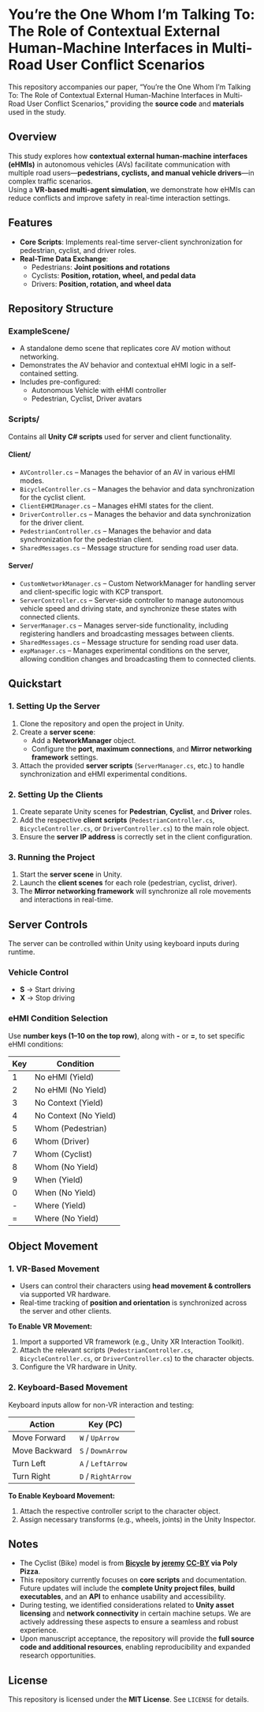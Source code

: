 # **You’re the One Whom I’m Talking To: The Role of Contextual External Human-Machine Interfaces in Multi-Road User Conflict Scenarios**

This repository accompanies our paper, “You’re the One Whom I’m Talking To: The Role of Contextual External Human-Machine Interfaces in Multi-Road User Conflict Scenarios,” providing the **source code** and **materials** used in the study.



## **Overview**
This study explores how **contextual external human-machine interfaces (eHMIs)** in autonomous vehicles (AVs) facilitate communication with multiple road users—**pedestrians, cyclists, and manual vehicle drivers**—in complex traffic scenarios.  
Using a **VR-based multi-agent simulation**, we demonstrate how eHMIs can reduce conflicts and improve safety in real-time interaction settings.



## **Features**
- **Core Scripts**: Implements real-time server-client synchronization for pedestrian, cyclist, and driver roles.
- **Real-Time Data Exchange**:
    - Pedestrians: **Joint positions and rotations**
    - Cyclists: **Position, rotation, wheel, and pedal data**
    - Drivers: **Position, rotation, and wheel data**



## **Repository Structure**
### **ExampleScene/**
- A standalone demo scene that replicates core AV motion without networking. 
- Demonstrates the AV behavior and contextual eHMI logic in a self-contained setting.
- Includes pre-configured:
  - Autonomous Vehicle with eHMI controller
  - Pedestrian, Cyclist, Driver avatars

### **Scripts/**
Contains all **Unity C# scripts** used for server and client functionality.

#### **Client/**
- `AVController.cs` – Manages the behavior of an AV in various eHMI modes.
- `BicycleController.cs` – Manages the behavior and data synchronization for the cyclist client.
- `ClientEHMIManager.cs` – Manages eHMI states for the client.
- `DriverController.cs` – Manages the behavior and data synchronization for the driver client.
- `PedestrianController.cs` – Manages the behavior and data synchronization for the pedestrian client.
- `SharedMessages.cs` – Message structure for sending road user data.
  
#### **Server/**
- `CustomNetworkManager.cs` – Custom NetworkManager for handling server and client-specific logic with KCP transport.
- `ServerController.cs` – Server-side controller to manage autonomous vehicle speed and driving state, and synchronize these states with connected clients.
- `ServerManager.cs` – Manages server-side functionality, including registering handlers and broadcasting messages between clients.
- `SharedMessages.cs` – Message structure for sending road user data.
- `expManager.cs` – Manages experimental conditions on the server, allowing condition changes and broadcasting them to connected clients.


## **Quickstart**

### **1. Setting Up the Server**

1. Clone the repository and open the project in Unity.
2. Create a **server scene**:
   - Add a **NetworkManager** object.
   - Configure the **port**, **maximum connections**, and **Mirror networking framework** settings.
3. Attach the provided **server scripts** (`ServerManager.cs`, etc.) to handle synchronization and eHMI experimental conditions.

### **2. Setting Up the Clients**

1. Create separate Unity scenes for **Pedestrian**, **Cyclist**, and **Driver** roles.
2. Add the respective **client scripts** (`PedestrianController.cs`, `BicycleController.cs`, or `DriverController.cs`) to the main role object.
3. Ensure the **server IP address** is correctly set in the client configuration.

### **3. Running the Project**

1. Start the **server scene** in Unity.
2. Launch the **client scenes** for each role (pedestrian, cyclist, driver).  
3. The **Mirror networking framework** will synchronize all role movements and interactions in real-time.



## **Server Controls**
The server can be controlled within Unity using keyboard inputs during runtime.

### **Vehicle Control**
- **S** → Start driving  
- **X** → Stop driving  

### **eHMI Condition Selection**
Use **number keys (1–10 on the top row)**, along with **-** or **=**, to set specific eHMI conditions:

| Key | Condition               |
|----|-------------------------|
| 1  | No eHMI (Yield)         |
| 2  | No eHMI (No Yield)      |
| 3  | No Context (Yield)      |
| 4  | No Context (No Yield)   |
| 5  | Whom (Pedestrian)       |
| 6  | Whom (Driver)           |
| 7  | Whom (Cyclist)          |
| 8  | Whom (No Yield)         |
| 9  | When (Yield)            |
| 0  | When (No Yield)         |
| -  | Where (Yield)           |
| =  | Where (No Yield)        |



## **Object Movement**

### **1. VR-Based Movement**
- Users can control their characters using **head movement & controllers** via supported VR hardware.
- Real-time tracking of **position and orientation** is synchronized across the server and other clients.

**To Enable VR Movement:**
1. Import a supported VR framework (e.g., Unity XR Interaction Toolkit).
2. Attach the relevant scripts (`PedestrianController.cs`, `BicycleController.cs`, or `DriverController.cs`) to the character objects.
3. Configure the VR hardware in Unity.

### **2. Keyboard-Based Movement**
Keyboard inputs allow for non-VR interaction and testing:

| Action      | Key (PC)     |
|------------|-------------|
| Move Forward  | `W` / `UpArrow` |
| Move Backward | `S` / `DownArrow` |
| Turn Left  | `A` / `LeftArrow` |
| Turn Right | `D` / `RightArrow` |

**To Enable Keyboard Movement:**
1. Attach the respective controller script to the character object.
2. Assign necessary transforms (e.g., wheels, joints) in the Unity Inspector.

## **Notes**
- The Cyclist (Bike) model is from **[Bicycle](https://poly.pizza/m/axc03j3xKfz) by [jeremy](https://poly.pizza/u/jeremy) [CC-BY](https://creativecommons.org/licenses/by/3.0/) via Poly Pizza**.
- This repository currently focuses on **core scripts** and documentation. Future updates will include the **complete Unity project files**, **build executables**, and an **API** to enhance usability and accessibility.
- During testing, we identified considerations related to **Unity asset licensing** and **network connectivity** in certain machine setups. We are actively addressing these aspects to ensure a seamless and robust experience.
- Upon manuscript acceptance, the repository will provide the **full source code and additional resources**, enabling reproducibility and expanded research opportunities.


## **License**
This repository is licensed under the **MIT License**. See `LICENSE` for details.
